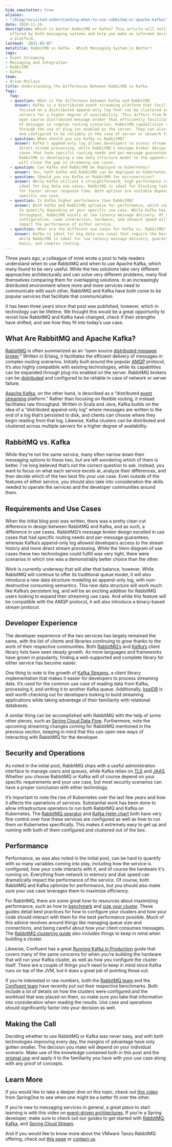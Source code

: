 ```yaml
---
hide_newsletter: true
aliases:
- "/blog/revisited-understanding-when-to-use-rabbitmq-or-apache-kafka/"
date: 2020-11-16
description: Which is better RabbitMQ or Kafka? This article will outline the functionality
  offered by both messaging systems and help you make an informed decision when choosing
  a platform.
lastmod: '2021-03-07'
metaTitle: RabbitMQ vs Kafka - Which Messaging System is Better?
tags:
- Event Streaming
- Messaging and Integration
- RabbitMQ
- Kafka
team:
- Brian McClain
title: Understanding the Differences Between RabbitMQ vs Kafka
faqs:
  faq:
  - question: What is the difference between Kafka and RabbitMQ
    answer: Kafka is a distributed event streaming platform that facilitates raw throughput,
      focused on a distributed append-only log that can be clustered across multiple
      servers for a higher degree of availability. This differs from RabbitMQ, an
      open source distributed message broker that efficiently facilitates the delivery
      of messages in complex routing scenarios. RabbitMQ capabilities can be expanded
      through the use of plug-ins enabled on the server. They can also be distributed
      and configured to be reliable in the case of server or network failure.
  - question: When should you use Kafka vs RabbitMQ?
    answer: Kafka's append-only log allows developers to access stream history and
      direct stream processing, while RabbitMQ's message broker design excels in use
      cases that have specific routing needs and per-message guarantees. However,
      RabbitMQ is developing a new data structure model to the append-only log that
      will close the gap in streaming use cases.
  - question: Can Kafka and RabbitMQ be deployed on Kubernetes?
    answer: Yes, both Kafka and RabbitMQ can be deployed on Kubernetes.
  - question: Should you use Kafka or RabbitMQ for microservices?
    answer: While Kafka utilizes a straightforward, high performance routing approach
      ideal for big data use cases, RabbitMQ is ideal for blocking tasks and allows
      for faster server response time. Both options are suitable depending on your
      specific use case.
  - question: Is Kafka higher performance than RabbitMQ?
    answer: Both Kafka and RabbitMQ optimize for performance, which can be very hard
      to quantify depending on your specific use case. While Kafka has a very high
      throughput, RabbitMQ excels at low latency message delivery. Of course, service
      configuration, code interaction, hardware, and network speed will dramatically
      impact the performance of either service.
  - question: What are the different use cases for Kafka vs. RabbitMQ?
    answer: Kafka is ideal for big data use cases that require the best throughput,
      while RabbitMQ is ideal for low latency message delivery, guarantees on a per-message
      basis, and complex routing.
---
```


Three years ago, a colleague of mine wrote a post to help readers understand when to use RabbitMQ and when to use Apache Kafka, which many found to be very useful. While the two solutions take very different approaches architecturally and can solve very different problems, many find themselves comparing them for overlapping solutions. In an increasingly distributed environment where more and more services need to communicate with each other, RabbitMQ and Kafka have both come to be popular services that facilitate that communication.

It has been three years since that post was published, however, which in technology can be lifetime. We thought this would be a great opportunity to revisit how RabbitMQ and Kafka have changed, check if their strengths have shifted, and see how they fit into today’s use case.

## What Are RabbitMQ and Apache Kafka?

[RabbitMQ](https://www.rabbitmq.com/) is often summarized as an “open source [distributed message broker](https://www.rabbitmq.com/tutorials/amqp-concepts.html).” Written in Erlang, it facilitates the efficient delivery of messages in complex routing scenarios. Initially built around the popular [AMQP](https://www.amqp.org/) protocol, it’s also highly compatible with existing technologies, while its capabilities can be expanded through plug-ins enabled on the server. RabbitMQ brokers can be [distributed](https://www.rabbitmq.com/distributed.html) and configured to be reliable in case of network or server failure.

[Apache Kafka,](https://kafka.apache.org/) on the other hand, is described as a “distributed [event streaming](https://tanzu.vmware.com/event-streaming) platform.” Rather than focusing on flexible routing, it instead facilitates raw throughput. Written in Scala and Java, Kafka builds on the idea of a “distributed append-only log” where messages are written to the end of a log that’s persisted to disk, and clients can choose where they begin reading from that log. Likewise, Kafka clusters can be distributed and clustered across multiple servers for a higher degree of availability.

## RabbitMQ vs. Kafka

While they’re not the same service, many often narrow down their messaging options to these two, but are left wondering which of them is better. I’ve long believed that’s not the correct question to ask. Instead, you want to focus on what each service excels at, analyze their differences, and then decide which of the two best fits your use case. Even outside of the features of either service, you should also take into consideration the skills needed to operate the services and the developer communities around them. 

## Requirements and Use Cases

When the initial blog post was written, there was a pretty clear-cut difference in design between RabbitMQ and Kafka, and as such, a difference in use cases. RabbitMQ’s message broker design excelled in use cases that had specific routing needs and per-message guarantees, whereas Kafka’s append-only log allowed developers access to the stream history and more direct stream processing. While the Venn diagram of use cases these two technologies could fulfill was very tight, there were scenarios in which one was a demonstrably better choice than the other.

Work is currently underway that will alter  that balance, however. While RabbitMQ will continue to offer its traditional queue model, it will also  introduce a new data structure modeling an append-only log, with non-destructive consuming semantics. This new data structure will work much like Kafka’s persistent log, and will be an exciting addition for RabbitMQ users looking to expand their streaming use case. And while this feature will be compatible with the AMQP protocol, it will also introduce a binary-based stream protocol. 

## Developer Experience

The developer experience of the two services has largely remained the same, with the list of clients and libraries continuing to grow thanks to the work of their respective communities. Both [RabbitMQ’s](https://www.rabbitmq.com/devtools.html) and [Kafka’s](https://cwiki.apache.org/confluence/display/KAFKA/Clients) client library lists have seen steady growth. As more languages and frameworks have grown in popularity, finding a well-supported and complete library for either service has become easier. 

One thing to note is the growth of [Kafka Streams](https://kafka.apache.org/documentation/streams/), a client library implementation that makes it easier for developers to process streaming data. It’s used for the common use case of reading data from Kafka, processing it, and writing it to another Kafka queue. Additionally, [ksqlDB](https://ksqldb.io) is well worth checking out for developers looking to build streaming applications while taking advantage of their familiarity with relational databases. 

A similar thing can be accomplished with RabbitMQ with the help of some other pieces, such as [Spring Cloud Data Flow](https://dataflow.spring.io/docs/stream-developer-guides/streams/standalone-stream-rabbitmq/). Furthermore, note the upcoming streaming changes coming for RabbitMQ mentioned in the previous section, keeping in mind that this can open new ways of interacting with RabbitMQ for the developer.

## Security and Operations

As noted in the initial post, RabbitMQ ships with a useful administration interface to manage users and queues, while Kafka relies on [TLS](https://www.rabbitmq.com/ssl.html) and [JAAS](https://www.rabbitmq.com/access-control.html). Whether you choose RabbitMQ or Kafka will of course depend on your specific requirements and your use case, but most security scenarios can have a proper conclusion with either technology. 

It’s important to note the rise of Kubernetes over the last few years and how it affects the operations of services. Substantial work has been done to allow infrastructure operators to run both RabbitMQ and Kafka on Kubernetes. The [RabbitMQ operator](https://www.rabbitmq.com/blog/2020/11/17/rabbitmq-kubernetes-operator-reaches-1-0) and [Kafka Helm chart](https://bitnami.com/stack/kafka/helm) both have very fine control over how these services are configured as well as how to run them on Kubernetes specifically. This makes it extremely easy to get up and running with both of them configured and clustered out of the box.

## Performance

Performance, as was also noted in the initial post, can be hard to quantify with so many variables coming into play, including how the service is configured, how your code interacts with it, and of course the hardware it's running on. Everything from network to memory and disk speed can dramatically impact the performance of the service. Of course, both RabbitMQ and Kafka optimize for performance, but you should also make sure your use case leverages them to maximize efficiency.

For RabbitMQ, there are some great how-to resources  about maximizing performance, such as how to [benchmark](https://www.rabbitmq.com/blog/2020/06/04/how-to-run-benchmarks/) and [size your cluster](https://www.rabbitmq.com/blog/2020/06/18/cluster-sizing-and-other-considerations/). These guides detail best practices for how to configure your clusters and how your code should interact with them for the best performance possible. Much of this advice revolves around things like managing queue size and connections, and being careful about how your client consumes messages. The [RabbitMQ clustering guide](https://www.rabbitmq.com/clustering.html)  also includes things to keep in mind when building a cluster.

Likewise, Confluent has a great [Running Kafka in Production](https://docs.confluent.io/current/kafka/deployment.html) guide that covers many of the same concerns for when you’re building the hardware that will run your Kafka cluster, as well as how you configure the cluster itself. There are a couple of things you’ll need to keep in mind since Kafka runs on top of the JVM, but it does a great job of pointing those out.

If you’re interested in raw numbers, both the [RabbitMQ team](https://www.rabbitmq.com/blog/category/performance-2/) and the [Confluent team](https://www.confluent.io/blog/kafka-fastest-messaging-system/) have recently put out their respective benchmarks. Both include a lot of details on how the clusters were configured and the workload that was placed on them, so make sure you take that information into consideration when reading the results. Use case and operations should significantly factor into your decision as well.

## Making the Call

Deciding whether to use RabbitMQ or Kafka was never easy, and with both technologies improving every day, the margins of advantage have only gotten smaller.  The decision you make will depend on your individual scenario. Make use of the knowledge contained both in this post and the [original one](https://tanzu.vmware.com/content/blog/understanding-when-to-use-rabbitmq-or-apache-kafka) and apply it to the familiarity you have with your use case along with any proof of concepts. 

## Learn More

If you would like to take a deeper dive on this topic, check out [this video](https://www.youtube.com/watch?v=7Faly8jORIw) from SpringOne to see when one might be a better fit over the other.

If you’re new to messaging services in general, a great place to start learning is with this video on [event-driven architectures](https://tanzu.vmware.com/developer/tv/code/0034/). If you’re a Spring developer, make sure to check out our guides to get started with [RabbitMQ](/guides/messaging-and-integration/rabbitmq-gs), [Kafka](/guides/messaging-and-integration/kafka-gs/), and [Spring Cloud Stream](/guides/event-streaming/scs-gs/).

And if you would like to know more about the VMware Tanzu RabbitMQ offering, check out [this page](https://tanzu.vmware.com/rabbitmq) or <a class='lightbox' href='#contact'>contact us</a>.


<div id="contact" class='p-5' style="display:none">
  <h3 class='text-white mb-3 hide'>Contact us</h3>
  <script src="https://connect.tanzu.vmware.com/js/forms2/js/forms2.min.js"></script>
  <form id="mktoForm_7985"></form>
  <script>
    MktoForms2.setOptions({formXDPath : "/rs/pivotal/images/marketo-xdframe-relative.html"});
    MktoForms2.loadForm("https://connect.tanzu.vmware.com", "625-IUJ-009", 7985, function(form){
      form.setValues({ "Product_Selection__c":"VMware Tanzu RabbitMQ", "Most_Recent_Lead_Source_Description__c": "Global_WS_Website_Contact_Us", "Original_Lead_Source_Description__c":"Global_WS_Website_Contact_Us"});
      form.onSuccess(function(values, followUpUrl) {
        form.getFormElem().hide();
        window.dataLayer = window.dataLayer || [];
        window.dataLayer.push({
            'event' : 'ctaSubmitted',
            'eventCategory': 'Contact Us Form',
            'eventAction': 'Form Submitted',
            'eventLabel': "Product: VMware Tanzu RabbitMQ (TDC)"
        });
        $('.hide').hide();
        $('.confirmation').show();
        return false;
      });
    });
  </script>
  <div class='confirmation' style="display:none">
    <h3 class="-text-white mt-0">Thank you for your interest!</h3>
    <p>We will get back to you shortly.</p>
  </div>
</div>